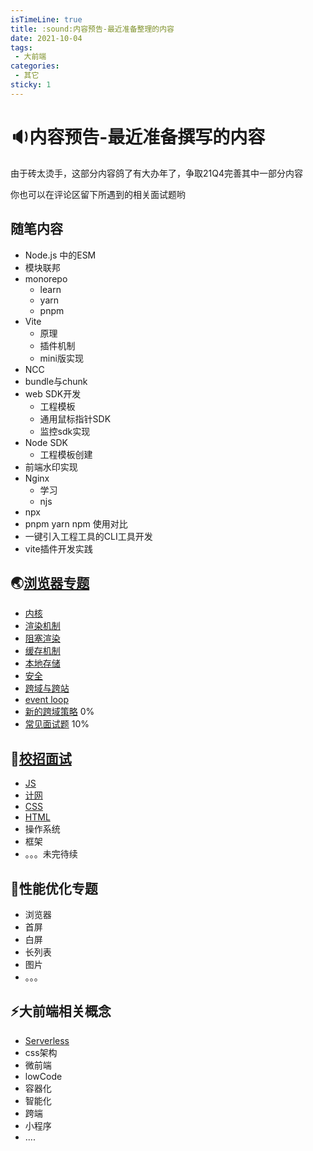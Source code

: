 ```yaml
---
isTimeLine: true
title: :sound:内容预告-最近准备整理的内容
date: 2021-10-04
tags:
 - 大前端
categories:
 - 其它
sticky: 1
---
```


# :sound:内容预告-最近准备撰写的内容

由于砖太烫手，这部分内容鸽了有大办年了，争取21Q4完善其中一部分内容

你也可以在评论区留下所遇到的相关面试题哟

## 随笔内容
* Node.js 中的ESM
* 模块联邦
* monorepo
  * learn
  * yarn
  * pnpm
* Vite
  * 原理
  * 插件机制
  * mini版实现
* NCC
* bundle与chunk
* web SDK开发
  * 工程模板
  * 通用鼠标指针SDK
  * 监控sdk实现
* Node SDK
  * 工程模板创建
* 前端水印实现
* Nginx
  * 学习
  * njs
* npx
* pnpm yarn npm 使用对比
* 一键引入工程工具的CLI工具开发
* vite插件开发实践

## :earth_asia:[浏览器专题](./../../../bigWeb/browser/README.md)
* [内核](./../../bigWeb/browser/core.md)
* [渲染机制](./../../bigWeb/browser/render.md)
* [阻塞渲染](./../../bigWeb/browser/block.md)
* [缓存机制](./../../bigWeb/browser/cache.md)
* [本地存储](./../../bigWeb/browser/storage.md)
* [安全](../../bigWeb/browser/safe.md)
* [跨域与跨站](../../bigWeb/browser/cors.md)
* [event loop](../../bigWeb/browser/eventloop.md)
* [新的跨域策略](../../bigweb/browser/newco.md) 0%
* [常见面试题](../../bigWeb/browser/problem.md) 10%

## :pencil:[校招面试](./../../../bigWeb/browser/README.md)
* [JS](../../offer/campus/javascript.md)
* [计网](../../offer/campus/internet.md)
* [CSS](../../offer/campus/css.md)
* [HTML](../../offer/campus/html.md)
* 操作系统
* 框架
* 。。。未完待续

## :rocket:性能优化专题
* 浏览器
* 首屏
* 白屏
* 长列表
* 图片
* 。。。

## :zap:大前端相关概念
* [Serverless](../../technology/theory/serverless.md)
* css架构
* 微前端
* lowCode
* 容器化
* 智能化
* 跨端
* 小程序
* ....

<comment/>